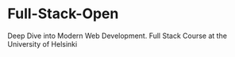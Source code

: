 # Full-Stack-Open
Deep Dive into Modern Web Development. Full Stack Course at the University of Helsinki
